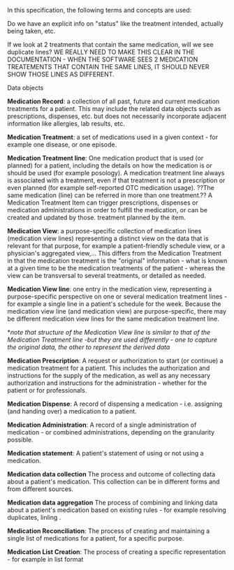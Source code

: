 In this specification, the following terms and concepts are used:


Do we have an explicit info on "status" like the treatment intended, actually being taken, etc.

If we look at 2 treatments that contain the same medication, will we see duplicate lines? 
WE REALLY NEED TO MAKE THIS CLEAR IN THE DOCUMENTATION - WHEN THE SOFTWARE SEES 2 MEDICATION TREATEMENTS THAT CONTAIN THE SAME LINES, IT SHOULD NEVER SHOW THOSE LINES AS DIFFERENT.


Data objects

**Medication Record**: a collection of all past, future and current medication treatments for a patient. This may include the related data objects such as prescriptions, dispenses, etc. but does not necessarily incorporate adjacent information like allergies, lab results, etc.

**Medication Treatment**: a set of medications used in a given context - for example one disease, or one episode. 

**Medication Treatment line**: One medication product that is used (or planned) for a patient, including the details on how the medication is or should be used (for example posology).
A medication treatment line always is associated with a treatment, even if that treatment is not a prescription or even planned (for example self-reported OTC medication usage). 
??The same medication (line) can be referred in more than one treatment.??
A Medication Treatment Item can trigger prescriptions, dispenses or medication administrations in order to fulfill the medication, or can be created and updated by those.
treatment planned by the item.

**Medication View**: a purpose-specific collection of medication lines (medication view lines) representing a distinct view on the data that is relevant for that purpose, for example a patient-friendly schedule view, or a physician's aggregated view,...
This differs from the Medication Treatment in that the medication treatment is the "original" information - what is known at a given time to be the medication treatments of the patient - whereas the view can be transversal to several treatments, or detailed as needed.

**Medication View line**: one entry in the medication view, representing a purpose-specific perspective on one or several medication treatment lines - for example a single line in a patient's schedule for the week.
Because the medication view line (and medication view) are purpose-specific, there may be different medication view lines for the same medication treatment line.

**note that structure of the Medication View line is similar to that of the Medication Treatment line -but they are used differently - one to capture the original data, the other to represent the derived data*


**Medication Prescription**: A request or authorization to start (or continue) a medication treatment for a patient. This includes the authorization and instructions for the supply of the medication, as well as any necessary authorization and instructions for the administration - whether for the patient or for professionals.

**Medication Dispense**: A record of dispensing a medication - i.e. assigning (and handing over) a medication to a patient.

**Medication Administration**: A record of a single administration of medication - or combined administrations, depending on the granularity possible.

**Medication statement**: A patient's statement of using or not using a medication.

**Medication data collection** The process and outcome of collecting data about a patient's medication. This collection can be in different forms and from different sources.

**Medication data aggregation** The process of combining and linking data about a patient's medication based on existing rules - for example resolving duplicates, linling .

**Medication Reconciliation**: The process of creating and maintaining a single list of medications for a patient, for a specific purpose.

**Medication List Creation**: The process of creating a specific representation - for example in list format



  

